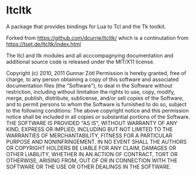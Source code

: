 # ltcltk
A package that provides bindings for Lua to Tcl and the Tk toolkit.

Forked from https://github.com/dcurrie/ltcltk/
which is a continutation from https://tset.de/ltcltk/index.html

The ltcl and ltk modules and all acccompagnying documentation and additional source code is released under the MIT/X11 license.

Copyright (c) 2010, 2011 Gunnar Zötl 
Permission is hereby granted, free of charge, to any person
obtaining a copy of this software and associated documentation
files (the "Software"), to deal in the Software without
restriction, including without limitation the rights to use,
copy, modify, merge, publish, distribute, sublicense, and/or sell
copies of the Software, and to permit persons to whom the
Software is furnished to do so, subject to the following
conditions:
The above copyright notice and this permission notice shall be
included in all copies or substantial portions of the Software.
THE SOFTWARE IS PROVIDED "AS IS", WITHOUT WARRANTY OF ANY KIND,
EXPRESS OR IMPLIED, INCLUDING BUT NOT LIMITED TO THE WARRANTIES
OF MERCHANTABILITY, FITNESS FOR A PARTICULAR PURPOSE AND
NONINFRINGEMENT. IN NO EVENT SHALL THE AUTHORS OR COPYRIGHT
HOLDERS BE LIABLE FOR ANY CLAIM, DAMAGES OR OTHER LIABILITY,
WHETHER IN AN ACTION OF CONTRACT, TORT OR OTHERWISE, ARISING
FROM, OUT OF OR IN CONNECTION WITH THE SOFTWARE OR THE USE OR
OTHER DEALINGS IN THE SOFTWARE.
  
